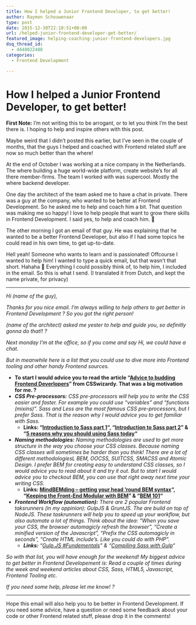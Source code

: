 ```yaml
---
title: How I helped a Junior Frontend Developer, to get better!
author: Raymon Schouwenaar
type: post
date: 2015-12-30T22:10:51+00:00
url: /helped-junior-frontend-developer-get-better/
featured_image: helping-coaching-junior-frontend-developers.jpg
dsq_thread_id:
  - 4448022488
categories:
  - Frontend Development

---
```

# How I helped a Junior Frontend Developer, to get better!

**First Note:** I&#8217;m not writing this to be arrogant, or to let you think I&#8217;m the best there is. I hoping to help and inspire others with this post.

Maybe weird that I didn&#8217;t posted this earlier, but I&#8217;ve seen in the couple of months, that the guys I helped and coached with Frontend related stuff are now so much better than the where!

At the end of October I was working at a nice company in the Netherlands. The where building a huge world-wide platform, create website&#8217;s for all there member-firms. The team I worked with was supercool. Mostly the where backend developer.

One day the architect of the team asked me to have a chat in private. There was a guy at the company, who wanted to be better at Frontend Development. So he asked me to help and coach him a bit. That question was making me so happy! I love to help people that want to grow there skills in Frontend Development. I said yes, to help and coach him. 🙂

The other morning I got an email of that guy. He was explaining that he wanted to be a better Frontend Developer, but also if I had some topics he could read in his own time, to get up-to-date.

Hell yeah! Someone who wants to learn and is passionated! Offcourse I wanted to help him! I wanted to type a quick email, but that wasn&#8217;t that short. Hahaha 🙂 Everything I could possibly think of, to help him, I included in the email. So this is what I send. (I translated it from Dutch, and kept the name private, for privacy)

* * *

_Hi (name of the guy),_

_Thanks for you nice email. I&#8217;m always willing to help others to get better in Frontend Development ? So you got the right person!_

_(name of the architect) asked me yester to help and guide you, so definitly gonna do that!! ?_

_Next monday I&#8217;m at the office, so if you come and say Hi, we could have a chat._

_But in meanwhile here is a list that you could use to dive more into Frontend tooling and other handy Frontend sources._

  * __**To start** I would advice you to read the article &#8220;<a href="http://csswizardry.com/2014/08/advice-to-budding-front-end-developers/" target="_blank">Advice to budding Frontend Deverlopers</a>&#8221; from CSSwizardy. That was a big motivation for me. ?__
  * _**CSS Pre-processors:** CSS pre-processors will help you to write the CSS easier and faster. For example you could use &#8220;variables&#8221; and &#8220;functions (mixins)&#8221;. Sass and Less are the most famous CSS pre-processors, but I prefer Sass. That is the reason why I would advice you to get familiar with Sass._
      * __**Links:** &#8220;<a href="http://vanseodesign.com/css/introduction-to-sass-part-1/" target="_blank">Introduction to Sass part 1</a>&#8220;, &#8220;<a href="http://vanseodesign.com/css/introduction-to-sass-part2/" target="_blank">Introduction to Sass part 2</a>&#8221; & &#8220;<a href="http://www.webdesignerdepot.com/2014/08/5-reasons-you-should-be-using-sass-today/" target="_blank">5 reasons why you should using Sass today</a>&#8220;__
  * _**Naming methodologies:** Naming methodologies are used to get more structure in the way you choose your CSS classes. Because naming CSS classes will sometimes be harder than you think! There are a lot of different methodologiesL BEM, OOCSS, SUITCSS, SMACSS and Atomic Design. I prefer BEM for creating easy to understand CSS classes, so I would advice you to read about it and try it out. But to start I would advice you to checkout BEM, you can use that right away next time your writing CSS._
      * __**Links:** <a href="http://csswizardry.com/2013/01/mindbemding-getting-your-head-round-bem-syntax/" target="_blank">MindBEMding – getting your head ’round BEM syntax</a>&#8220;, &#8220;<a href="https://robots.thoughtbot.com/keeping-the-frontend-modular-with-bem" target="_blank">Keeping the Front-End Modular with BEM</a>&#8221; & &#8220;<a href="https://css-tricks.com/bem-101/" target="_blank">BEM 101</a>&#8220;__
  * _**Frontend Workflow (automation):** There are 2 popular Frontend taksrunners (in my oppinion): GulpJS & GruntJS. The are build on top of NodeJS. These taskrunners will help you to speed up your workflow, but also automate a lot of things. Think about the idea: &#8220;When you save your CSS, the browser automagicly refresh the browser&#8221;, &#8220;Create a minified version of the Javascript&#8221;, &#8220;Prefix the CSS automagicly in seconds&#8221;, &#8220;Create HTML include&#8217;s. Like you could do with PHP&#8221;._
      * _**Links:** &#8220;<a href="https://www.youtube.com/watch?v=LmdT2zhFmn4&list=PLv1YUP7gO_viROuRcGsDCNM-FUVgMYb_G" target="_blank">Gulp.JS #Fundementals</a>&#8221; & &#8220;<a href="https://www.youtube.com/watch?v=cg7lwX0u-U0" target="_blank">Compiling Sass with Gulp</a>&#8220;_

_So with that list, you will have enough for the weekend! My biggest advice to get better in Frontend Developement is: Read a couple of times during the week and weekend articles about CSS, Sass, HTML5, Javascript, Frontend Tooling etc._

_If you need some help, please let me know! ?_

* * *

Hope this email will also help you to be better in Frontend Development. If you need some advice, have a question or need some feedback about your code or other Frontend related stuff, please drop it in the comments!